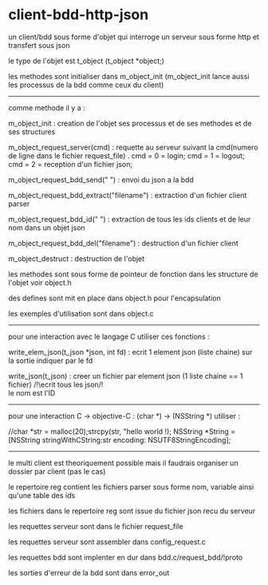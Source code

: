 # client-bdd-http-json
un client/bdd sous forme d'objet qui interroge un serveur sous forme http et transfert sous json

le type de l'objet est t_object
(t_object *object;)

les methodes sont initialiser dans m_object_init
(m_object_init lance aussi les processus de la bdd comme ceux du client)


______________________________________________________________________________________________________


comme methode il y a :

m_object_init : creation de l'objet ses processus et de ses methodes et de ses structures

m_object_request_server(cmd) : requette au serveur suivant la cmd(numero de ligne dans le fichier request_file)
 .        cmd = 0 = login; cmd = 1 = logout; cmd = 2 = reception d'un fichier json;

m_object_request_bdd_send(" ") : envoi du json a la bdd

m_object_request_bdd_extract("filename") : extraction d'un fichier client parser

m_object_request_bdd_id(" ") : extraction de tous les ids clients et de leur nom dans un objet json

m_object_request_bdd_del("filename") : destruction d'un fichier client

m_object_destruct : destruction de l'objet

les methodes sont sous forme de pointeur de fonction dans les structure de l'objet voir object.h

des defines sont mit en place dans object.h pour l'encapsulation

les exemples d'utilisation sont dans object.c


____________________________________________________________________________________________


pour une interaction avec le langage C utiliser ces fonctions :

write_elem_json(t_json *json, int fd) : ecrit 1 element json (liste chaine) sur la sortie indiquer par le fd

write_json(t_json) : creer un fichier par element json (1 liste chaine == 1 fichier) /!\ecrit tous les json/!\
le nom est l'ID


_________________________________________________________________________________________________


pour une interaction C -> objective-C  : (char *) -> (NSString *) utiliser :

//char *str = malloc(20);strcpy(str, "hello world !);
NSString *String = [NSString stringWithCString:str encoding: NSUTF8StringEncoding];


_________________________________________________________________________________________________________


le multi client est theoriquement possible mais il faudrais organiser un dossier par client (pas le cas)

le repertoire reg contient les fichiers parser sous forme nom, variable ainsi qu'une table des ids

les fichiers dans le repertoire reg sont issue du fichier json recu du serveur

les requettes serveur sont dans le fichier request_file

les requettes serveur sont assembler dans config_request.c

les requettes bdd sont implenter en dur dans bdd.c/request_bdd/!proto

les sorties d'erreur de la bdd sont dans error_out

